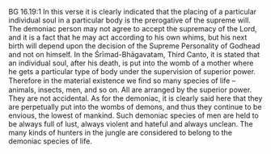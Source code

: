 BG 16.19:1	In this verse it is clearly indicated that the placing of a particular individual soul in a particular body is the prerogative of the supreme will. The demoniac person may not agree to accept the supremacy of the Lord, and it is a fact that he may act according to his own whims, but his next birth will depend upon the decision of the Supreme Personality of Godhead and not on himself. In the Śrīmad-Bhāgavatam, Third Canto, it is stated that an individual soul, after his death, is put into the womb of a mother where he gets a particular type of body under the supervision of superior power. Therefore in the material existence we ﬁnd so many species of life – animals, insects, men, and so on. All are arranged by the superior power. They are not accidental. As for the demoniac, it is clearly said here that they are perpetually put into the wombs of demons, and thus they continue to be envious, the lowest of mankind. Such demoniac species of men are held to be always full of lust, always violent and hateful and always unclean. The many kinds of hunters in the jungle are considered to belong to the demoniac species of life.